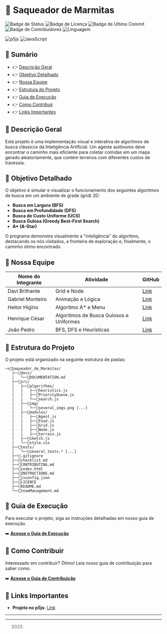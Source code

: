 # 🤖 Saqueador de Marmitas

![Badge de Status](https://img.shields.io/badge/status-em%20desenvolvimento-yellow)
![Badge de Licença](https://img.shields.io/github/license/krosct/Saqueador_de_Marmitas)
![Badge de Ultimo Commit](https://img.shields.io/github/last-commit/krosct/Saqueador_de_Marmitas)
![Badge de Contribuidores](https://img.shields.io/github/contributors/krosct/Saqueador_de_Marmitas)
![Linguagem](https://img.shields.io/github/languages/top/krosct/Saqueador_de_Marmitas)

![p5js](https://img.shields.io/badge/p5.js-ED225D?style=for-the-badge&logo=p5.js&logoColor=white)
![JavaScript](https://img.shields.io/badge/javascript-%23323330.svg?style=for-the-badge&logo=javascript&logoColor=%23F7DF1E)

## 📌 Sumário
- 👉 [Descrição Geral](#-descrição-geral)
- 👉 [Objetivo Detalhado](#-objetivo-detalhado)
- 👉 [Nossa Equipe](#-nossa-equipe)
- 👉 [Estrutura do Projeto](#-estrutura-do-projeto)
- 👉 [Guia de Execução](#-guia-de-execução)
- 👉 [Como Contribuir](#-como-contribuir)
- 👉 [Links Importantes](#-links-importantes)

## 📜 Descrição Geral

Este projeto é uma implementação visual e interativa de algoritmos de busca clássicos da Inteligência Artificial. Um agente autônomo deve encontrar o caminho mais eficiente para coletar comidas em um mapa gerado aleatoriamente, que contém terrenos com diferentes custos de travessia.

## 🎯 Objetivo Detalhado

O objetivo é simular e visualizar o funcionamento dos seguintes algoritmos de busca em um ambiente de grade (grid) 2D:

-   **Busca em Largura (BFS)**
-   **Busca em Profundidade (DFS)**
-   **Busca de Custo Uniforme (UCS)**
-   **Busca Gulosa (Greedy Best-First Search)**
-   **A\* (A-Star)**

O programa demonstra visualmente a "inteligência" do algoritmo, destacando os nós visitados, a fronteira de exploração e, finalmente, o caminho ótimo encontrado.

## 👥 Nossa Equipe

| Nome do Integrante | Atividade | GitHub |
| --- | --- | --- |
| Davi Brilhante | Grid e Node | [Link](https://github.com/Davi-SB) |
| Gabriel Monteiro | Animação e Lógica | [Link](https://github.com/krosct) |
| Heitor Higino | Algoritmo A* e Menu | [Link](https://placebacon.net/400/300) |
| Henrique César | Algoritmos de Busca Gulosos e Uniformes | [Link](https://github.com/SapoSopa) |
| João Pedro | BFS, DFS e Heurísticas | [Link](https://placebacon.net/400/300) |

## 📂 Estrutura do Projeto

O projeto está organizado na seguinte estrutura de pastas:

```
─>📁Saqueador_de_Marmitas/
   ├──📁docs/
   |   └──📄DOCUMENTATION.md
   ├──📁src/
   |   ├──📁algorithms/
   |   |   ├──📄heuristics.js
   |   |   ├──📄PriorityQueue.js
   |   |   └──📄search.js
   |   ├──📁img/
   |   |   └──📄several_imgs.png [...]
   |   ├──📁modules/
   |   |   ├──📄Agent.js
   |   |   ├──📄Food.js
   |   |   ├──📄Grid.js
   |   |   ├──📄Node.js
   |   |   ├──📄terrain.js
   |   ├──📄sketch.js
   |   └──📄style.css
   ├──📁tests/
   |   └──📄several_tests.* [...]
   ├──📄.gitignore
   ├──📄checklist.md
   ├──📄CONTRIBUTING.md
   ├──📄index.html
   ├──📄INSTRUCTIONS.md
   ├──📄jsconfig.json
   ├──📄LICENCE
   ├──📄README.md
   └──📄teamManagement.md
```

## 🚀 Guia de Execução

Para executar o projeto, siga as instruções detalhadas em nosso guia de execução.

➡️ **[Acesse o Guia de Execução](./INSTRUCTIONS.md)**

## 🤝 Como Contribuir

Interessado em contribuir? Ótimo! Leia nosso guia de contribuição para saber como.

➡️ **[Acesse o Guia de Contribuição](./CONTRIBUTING.md)**

## 🔗 Links Importantes

- **Projeto no p5js:** [Link](https://placebacon.net/400/300)

---
---
> 2025.
